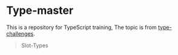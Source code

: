 # Type-master

This is a repository for TypeScript training, The topic is from
[type-challenges](https://github.com/type-challenges).

> Slot-Types
